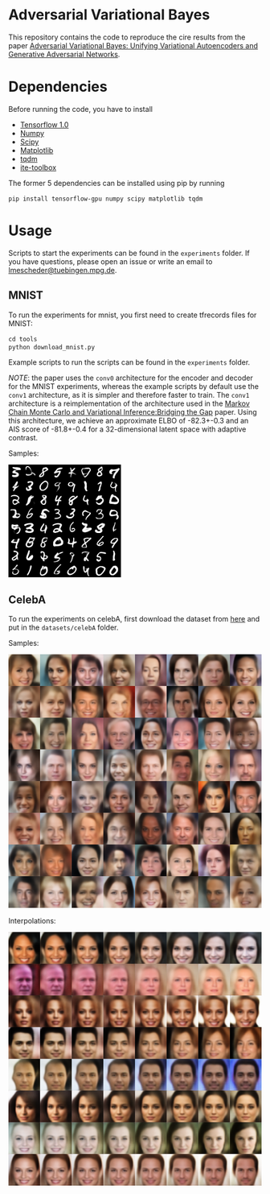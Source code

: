# Adversarial Variational Bayes
This repository contains the code to reproduce the cire results from the paper [Adversarial Variational Bayes: Unifying Variational Autoencoders and Generative Adversarial Networks](https://arxiv.org/abs/1701.04722).


# Dependencies
Before running the code, you have to install
* [Tensorflow 1.0](https://www.tensorflow.org/)
* [Numpy](http://www.numpy.org/)
* [Scipy](https://www.scipy.org/)
* [Matplotlib](http://matplotlib.org/)
* [tqdm](https://pypi.python.org/pypi/tqdm)
* [ite-toolbox](https://bitbucket.org/szzoli/ite-in-python/)

The former 5 dependencies can be installed using pip by running
```
pip install tensorflow-gpu numpy scipy matplotlib tqdm
```

# Usage
Scripts to start the experiments can be found in the `experiments` folder. If you have questions, please
open an issue or write an email to lmescheder@tuebingen.mpg.de.

## MNIST
To run the experiments for mnist, you first need to create tfrecords files for MNIST:
```
cd tools
python download_mnist.py
```
Example scripts to run the scripts can be found in the `experiments` folder.

*NOTE*: the paper uses the `conv0` architecture for the encoder and decoder for the MNIST experiments, whereas the example scripts by default use the `conv1` architecture, as it is simpler and therefore faster to train. The `conv1` architecture is a reimplementation of the architecture used in the [Markov Chain Monte Carlo and Variational Inference:Bridging the Gap](http://www.jmlr.org/proceedings/papers/v37/salimans15.pdf) paper.
Using this architecture, we achieve an approximate ELBO of -82.3+-0.3 and an AIS score of -81.8+-0.4 for a 32-dimensional latent space with adaptive contrast.

Samples:

![MNIST samples](img/mnist_samples.png)

## CelebA
To run the experiments on celebA, first download the dataset from [here](http://mmlab.ie.cuhk.edu.hk/projects/CelebA.html) and put in the `datasets/celebA` folder.

Samples:

![celebA samples](img/celebA_samples.png)

Interpolations:

![celebA interpolations](img/celebA_interp.png)
